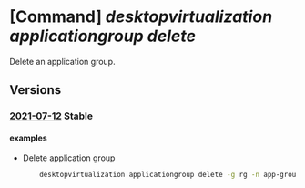 # [Command] _desktopvirtualization applicationgroup delete_

Delete an application group.

## Versions

### [2021-07-12](/Resources/mgmt-plane/L3N1YnNjcmlwdGlvbnMve30vcmVzb3VyY2Vncm91cHMve30vcHJvdmlkZXJzL21pY3Jvc29mdC5kZXNrdG9wdmlydHVhbGl6YXRpb24vYXBwbGljYXRpb25ncm91cHMve30=/2021-07-12.xml) **Stable**

<!-- mgmt-plane /subscriptions/{}/resourcegroups/{}/providers/microsoft.desktopvirtualization/applicationgroups/{} 2021-07-12 -->

#### examples

- Delete application group
    ```bash
        desktopvirtualization applicationgroup delete -g rg -n app-group-name
    ```
